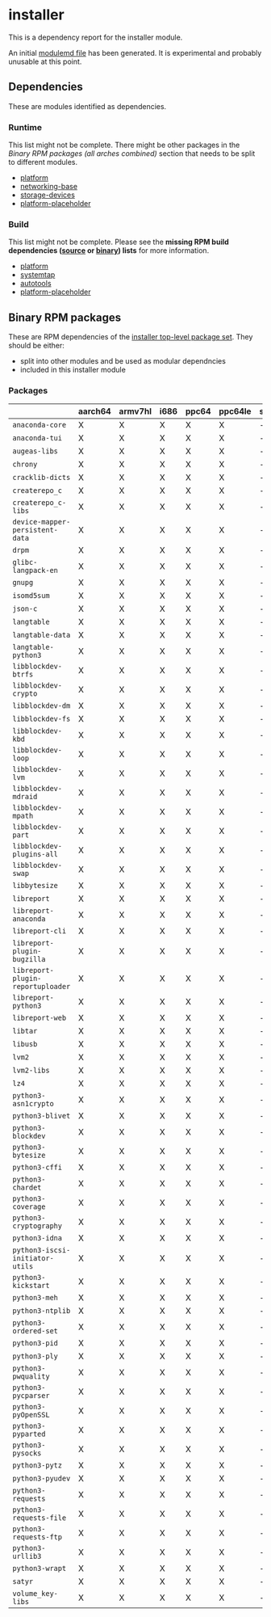 # installer
This is a dependency report for the installer module.

An initial [modulemd file](installer.yaml) has been generated. It is experimental and probably unusable at this point.
## Dependencies
These are modules identified as dependencies.
### Runtime
This list might not be complete. There might be other packages in the *Binary RPM packages (all arches combined)* section that needs to be split to different modules.
* [platform](../platform)
* [networking-base](../networking-base)
* [storage-devices](../storage-devices)
* [platform-placeholder](../platform-placeholder)
### Build
This list might not be complete.
Please see the **missing RPM build dependencies ([source](all/buildtime-source-packages-short.txt) or [binary](all/buildtime-binary-packages-short.txt)) lists** for more information.
* [platform](../platform)
* [systemtap](../systemtap)
* [autotools](../autotools)
* [platform-placeholder](../platform-placeholder)
## Binary RPM packages
These are RPM dependencies of the [installer top-level package set](installer.csv). They should be either:
* split into other modules and be used as modular dependncies
* included in this installer module
### Packages
| |aarch64 |armv7hl |i686 |ppc64 |ppc64le |s390x |x86_64 |
|---|---|---|---|---|---|---|---|
| `anaconda-core` | X | X | X | X | X | - | X |
| `anaconda-tui` | X | X | X | X | X | - | X |
| `augeas-libs` | X | X | X | X | X | - | X |
| `chrony` | X | X | X | X | X | - | X |
| `cracklib-dicts` | X | X | X | X | X | - | X |
| `createrepo_c` | X | X | X | X | X | - | X |
| `createrepo_c-libs` | X | X | X | X | X | - | X |
| `device-mapper-persistent-data` | X | X | X | X | X | - | X |
| `drpm` | X | X | X | X | X | - | X |
| `glibc-langpack-en` | X | X | X | X | X | - | X |
| `gnupg` | X | X | X | X | X | - | X |
| `isomd5sum` | X | X | X | X | X | - | X |
| `json-c` | X | X | X | X | X | - | X |
| `langtable` | X | X | X | X | X | - | X |
| `langtable-data` | X | X | X | X | X | - | X |
| `langtable-python3` | X | X | X | X | X | - | X |
| `libblockdev-btrfs` | X | X | X | X | X | - | X |
| `libblockdev-crypto` | X | X | X | X | X | - | X |
| `libblockdev-dm` | X | X | X | X | X | - | X |
| `libblockdev-fs` | X | X | X | X | X | - | X |
| `libblockdev-kbd` | X | X | X | X | X | - | X |
| `libblockdev-loop` | X | X | X | X | X | - | X |
| `libblockdev-lvm` | X | X | X | X | X | - | X |
| `libblockdev-mdraid` | X | X | X | X | X | - | X |
| `libblockdev-mpath` | X | X | X | X | X | - | X |
| `libblockdev-part` | X | X | X | X | X | - | X |
| `libblockdev-plugins-all` | X | X | X | X | X | - | X |
| `libblockdev-swap` | X | X | X | X | X | - | X |
| `libbytesize` | X | X | X | X | X | - | X |
| `libreport` | X | X | X | X | X | - | X |
| `libreport-anaconda` | X | X | X | X | X | - | X |
| `libreport-cli` | X | X | X | X | X | - | X |
| `libreport-plugin-bugzilla` | X | X | X | X | X | - | X |
| `libreport-plugin-reportuploader` | X | X | X | X | X | - | X |
| `libreport-python3` | X | X | X | X | X | - | X |
| `libreport-web` | X | X | X | X | X | - | X |
| `libtar` | X | X | X | X | X | - | X |
| `libusb` | X | X | X | X | X | - | X |
| `lvm2` | X | X | X | X | X | - | X |
| `lvm2-libs` | X | X | X | X | X | - | X |
| `lz4` | X | X | X | X | X | - | X |
| `python3-asn1crypto` | X | X | X | X | X | - | X |
| `python3-blivet` | X | X | X | X | X | - | X |
| `python3-blockdev` | X | X | X | X | X | - | X |
| `python3-bytesize` | X | X | X | X | X | - | X |
| `python3-cffi` | X | X | X | X | X | - | X |
| `python3-chardet` | X | X | X | X | X | - | X |
| `python3-coverage` | X | X | X | X | X | - | X |
| `python3-cryptography` | X | X | X | X | X | - | X |
| `python3-idna` | X | X | X | X | X | - | X |
| `python3-iscsi-initiator-utils` | X | X | X | X | X | - | X |
| `python3-kickstart` | X | X | X | X | X | - | X |
| `python3-meh` | X | X | X | X | X | - | X |
| `python3-ntplib` | X | X | X | X | X | - | X |
| `python3-ordered-set` | X | X | X | X | X | - | X |
| `python3-pid` | X | X | X | X | X | - | X |
| `python3-ply` | X | X | X | X | X | - | X |
| `python3-pwquality` | X | X | X | X | X | - | X |
| `python3-pycparser` | X | X | X | X | X | - | X |
| `python3-pyOpenSSL` | X | X | X | X | X | - | X |
| `python3-pyparted` | X | X | X | X | X | - | X |
| `python3-pysocks` | X | X | X | X | X | - | X |
| `python3-pytz` | X | X | X | X | X | - | X |
| `python3-pyudev` | X | X | X | X | X | - | X |
| `python3-requests` | X | X | X | X | X | - | X |
| `python3-requests-file` | X | X | X | X | X | - | X |
| `python3-requests-ftp` | X | X | X | X | X | - | X |
| `python3-urllib3` | X | X | X | X | X | - | X |
| `python3-wrapt` | X | X | X | X | X | - | X |
| `satyr` | X | X | X | X | X | - | X |
| `volume_key-libs` | X | X | X | X | X | - | X |
